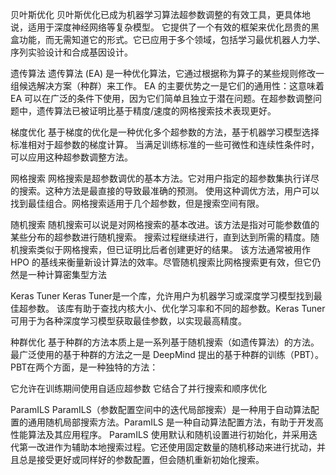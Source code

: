 贝叶斯优化
贝叶斯优化已成为机器学习算法超参数调整的有效工具，更具体地说，适用于深度神经网络等复杂模型。
它提供了一个有效的框架来优化昂贵的黑盒功能，而无需知道它的形式。它已应用于多个领域，包括学习最优机器人力学、序列实验设计和合成基因设计。

遗传算法
遗传算法 (EA) 是一种优化算法，它通过根据称为算子的某些规则修改一组候选解决方案（种群）来工作。
EA 的主要优势之一是它们的通用性：这意味着 EA 可以在广泛的条件下使用，因为它们简单且独立于潜在问题。在超参数调整问题中，遗传算法已被证明比基于精度/速度的网格搜索技术表现更好。

梯度优化
基于梯度的优化是一种优化多个超参数的方法，基于机器学习模型选择标准相对于超参数的梯度计算。
当满足训练标准的一些可微性和连续性条件时，可以应用这种超参数调整方法。

网格搜索
网格搜索是超参数调优的基本方法。它对用户指定的超参数集执行详尽的搜索。这种方法是最直接的导致最准确的预测。
使用这种调优方法，用户可以找到最佳组合。网格搜索适用于几个超参数，但是搜索空间有限。

随机搜索
随机搜索可以说是对网格搜索的基本改进。该方法是指对可能参数值的某些分布的超参数进行随机搜索。
搜索过程继续进行，直到达到所需的精度。随机搜索类似于网格搜索，但已证明比后者创建更好的结果。
该方法通常被用作 HPO 的基线来衡量新设计算法的效率。尽管随机搜索比网格搜索更有效，但它仍然是一种计算密集型方法


Keras Tuner
Keras Tuner是一个库，允许用户为机器学习或深度学习模型找到最佳超参数。
该库有助于查找内核大小、优化学习率和不同的超参数。Keras Tuner可用于为各种深度学习模型获取最佳参数，以实现最高精度。

种群优化
基于种群的方法本质上是一系列基于随机搜索（如遗传算法）的方法。
最广泛使用的基于种群的方法之一是 DeepMind 提出的基于种群的训练（PBT）。PBT在两个方面，是一种独特的方法：

它允许在训练期间使用自适应超参数
它结合了并行搜索和顺序优化

ParamILS
ParamILS（参数配置空间中的迭代局部搜索）是一种用于自动算法配置的通用随机局部搜索方法。ParamILS 是一种自动算法配置方法，有助于开发高性能算法及其应用程序。
ParamILS 使用默认和随机设置进行初始化，并采用迭代第一改进作为辅助本地搜索过程。它还使用固定数量的随机移动来进行扰动，并且总是接受更好或同样好的参数配置，但会随机重新初始化搜索。
